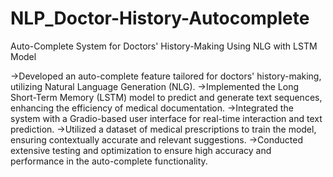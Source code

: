 # NLP_Doctor-History-Autocomplete

Auto-Complete System for Doctors' History-Making Using NLG with LSTM Model

->Developed an auto-complete feature tailored for doctors' history-making, utilizing Natural Language Generation (NLG).
->Implemented the Long Short-Term Memory (LSTM) model to predict and generate text sequences, enhancing the efficiency of medical documentation.
->Integrated the system with a Gradio-based user interface for real-time interaction and text prediction.
->Utilized a dataset of medical prescriptions to train the model, ensuring contextually accurate and relevant suggestions.
->Conducted extensive testing and optimization to ensure high accuracy and performance in the auto-complete functionality.
